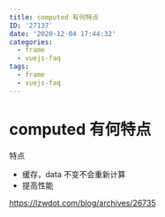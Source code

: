 ```yaml
---
title: computed 有何特点
ID: '27137'
date: '2020-12-04 17:44:32'
categories:
  - frame
  - vuejs-faq
tags:
  - frame
  - vuejs-faq
---
```


# computed 有何特点

特点

- 缓存，data 不变不会重新计算
- 提高性能

https://lzwdot.com/blog/archives/26735
 
 
 
 
 
 
 
 
 
 
 
 
 
 
 
 
 
 
 
 
 
 
 
 
